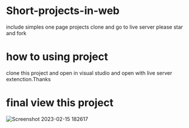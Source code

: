 # Short-projects-in-web
include simples one page projects clone and go to live server please star and fork 
# how to using project 
clone this project and  open in visual studio and open with live server extenction.Thanks


# final view this project   

![Screenshot 2023-02-15 182617](https://user-images.githubusercontent.com/112177003/219033630-96ce39ff-dec7-4f19-a7ed-98d9e180bda7.png)

